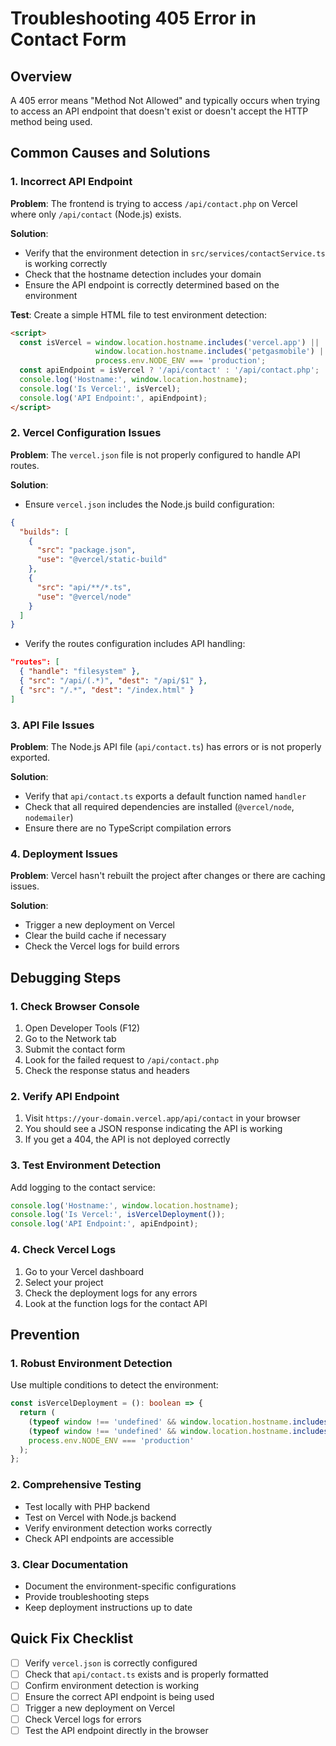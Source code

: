 # Troubleshooting 405 Error in Contact Form

## Overview
A 405 error means "Method Not Allowed" and typically occurs when trying to access an API endpoint that doesn't exist or doesn't accept the HTTP method being used.

## Common Causes and Solutions

### 1. Incorrect API Endpoint
**Problem**: The frontend is trying to access `/api/contact.php` on Vercel where only `/api/contact` (Node.js) exists.

**Solution**: 
- Verify that the environment detection in `src/services/contactService.ts` is working correctly
- Check that the hostname detection includes your domain
- Ensure the API endpoint is correctly determined based on the environment

**Test**: Create a simple HTML file to test environment detection:
```html
<script>
  const isVercel = window.location.hostname.includes('vercel.app') || 
                   window.location.hostname.includes('petgasmobile') ||
                   process.env.NODE_ENV === 'production';
  const apiEndpoint = isVercel ? '/api/contact' : '/api/contact.php';
  console.log('Hostname:', window.location.hostname);
  console.log('Is Vercel:', isVercel);
  console.log('API Endpoint:', apiEndpoint);
</script>
```

### 2. Vercel Configuration Issues
**Problem**: The `vercel.json` file is not properly configured to handle API routes.

**Solution**:
- Ensure `vercel.json` includes the Node.js build configuration:
```json
{
  "builds": [
    {
      "src": "package.json",
      "use": "@vercel/static-build"
    },
    {
      "src": "api/**/*.ts",
      "use": "@vercel/node"
    }
  ]
}
```
- Verify the routes configuration includes API handling:
```json
"routes": [
  { "handle": "filesystem" },
  { "src": "/api/(.*)", "dest": "/api/$1" },
  { "src": "/.*", "dest": "/index.html" }
]
```

### 3. API File Issues
**Problem**: The Node.js API file (`api/contact.ts`) has errors or is not properly exported.

**Solution**:
- Verify that `api/contact.ts` exports a default function named `handler`
- Check that all required dependencies are installed (`@vercel/node`, `nodemailer`)
- Ensure there are no TypeScript compilation errors

### 4. Deployment Issues
**Problem**: Vercel hasn't rebuilt the project after changes or there are caching issues.

**Solution**:
- Trigger a new deployment on Vercel
- Clear the build cache if necessary
- Check the Vercel logs for build errors

## Debugging Steps

### 1. Check Browser Console
1. Open Developer Tools (F12)
2. Go to the Network tab
3. Submit the contact form
4. Look for the failed request to `/api/contact.php`
5. Check the response status and headers

### 2. Verify API Endpoint
1. Visit `https://your-domain.vercel.app/api/contact` in your browser
2. You should see a JSON response indicating the API is working
3. If you get a 404, the API is not deployed correctly

### 3. Test Environment Detection
Add logging to the contact service:
```typescript
console.log('Hostname:', window.location.hostname);
console.log('Is Vercel:', isVercelDeployment());
console.log('API Endpoint:', apiEndpoint);
```

### 4. Check Vercel Logs
1. Go to your Vercel dashboard
2. Select your project
3. Check the deployment logs for any errors
4. Look at the function logs for the contact API

## Prevention

### 1. Robust Environment Detection
Use multiple conditions to detect the environment:
```typescript
const isVercelDeployment = (): boolean => {
  return (
    (typeof window !== 'undefined' && window.location.hostname.includes('vercel.app')) ||
    (typeof window !== 'undefined' && window.location.hostname.includes('petgasmobile')) ||
    process.env.NODE_ENV === 'production'
  );
};
```

### 2. Comprehensive Testing
- Test locally with PHP backend
- Test on Vercel with Node.js backend
- Verify environment detection works correctly
- Check API endpoints are accessible

### 3. Clear Documentation
- Document the environment-specific configurations
- Provide troubleshooting steps
- Keep deployment instructions up to date

## Quick Fix Checklist

- [ ] Verify `vercel.json` is correctly configured
- [ ] Check that `api/contact.ts` exists and is properly formatted
- [ ] Confirm environment detection is working
- [ ] Ensure the correct API endpoint is being used
- [ ] Trigger a new deployment on Vercel
- [ ] Check Vercel logs for errors
- [ ] Test the API endpoint directly in the browser